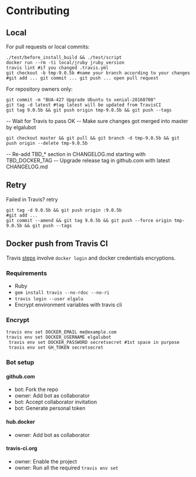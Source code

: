 # Contributing

## Local
For pull requests or local commits:

    ./test/before_install_build && ./test/script
    docker run --rm -ti local/jruby jruby_version
    travis lint #if you changed .travis.yml
    git checkout -b tmp-9.0.5b #name your branch according to your changes
    #git add ... git commit ... git push ... open pull request

For repository owners only:

    git commit -m "BUA-427 Upgrade Ubuntu to xenial-20160708"
    git tag -d latest #tag latest will be updated from TravisCI
    git tag 9.0.5b && git push origin tmp-9.0.5b && git push --tags

-- Wait for Travis to pass OK
-- Make sure changes got merged into master by elgalubot

    git checkout master && git pull && git branch -d tmp-9.0.5b && git push origin --delete tmp-9.0.5b

-- Re-add TBD_* section in CHANGELOG.md starting with TBD_DOCKER_TAG
-- Upgrade release tag in github.com with latest CHANGELOG.md

## Retry
Failed in Travis? retry

    git tag -d 9.0.5b && git push origin :9.0.5b
    #git add ...
    git commit --amend && git tag 9.0.5b && git push --force origin tmp-9.0.5b && git push --tags

## Docker push from Travis CI
Travis [steps](https://docs.travis-ci.com/user/docker/#Pushing-a-Docker-Image-to-a-Registry) involve `docker login` and docker credentials encryptions.

### Requirements

* Ruby
* `gem install travis --no-rdoc --no-ri`
* `travis login --user elgalu`
* Encrypt environment variables with travis cli

### Encrypt
    travis env set DOCKER_EMAIL me@example.com
    travis env set DOCKER_USERNAME elgalubot
     travis env set DOCKER_PASSWORD secretsecret #1st space in purpose
     travis env set GH_TOKEN secretsecret

### Bot setup
#### github.com
- bot: Fork the repo
- owner: Add bot as collaborator
- bot: Accept collaborator invitation
- bot: Generate personal token

#### hub.docker
- owner: Add bot as collaborator

#### travis-ci.org
- owner: Enable the project
- owner: Run all the required `travis env set`
